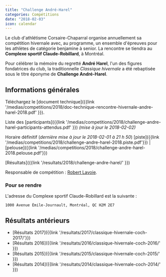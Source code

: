 ```yaml
---
title: "Challenge André-Harel"
categories: Compétitions
date: "2018-02-03"
icon: calendar
---
```


Le club d'athlétisme Corsaire-Chaparral organise annuellement sa compétition hivernale avec, au programme, un ensemble d'épreuves pour les athlètes de catégorie benjamine à senior. La rencontre se tiendra au **Complexe sportif Claude-Robillard**, à Montréal.

Pour célébrer la mémoire du regretté **André Harel**, l'un des figures fondatrices du club, la traditionnelle _Classique hivernale_ a été rebaptisée sous le titre éponyme de **Challenge André-Harel**.

## Informations générales

Téléchargez le [document technique]({{link '/medias/competitions/2018/doc-technique-rencontre-hivernale-andre-harel-2018.pdf' }}).

Liste des [participants]({{link '/medias/competitions/2018/challenge-andre-harel-participants-attendus.pdf' }}) *(mise à jour le 2018-02-02)*

Horaire définitif (*dernière mise à jour le 2018-02-01 à 21 h 50*) [piste]({{link '/medias/competitions/2018/challenge-andre-harel-2018.piste.pdf'}}) | [pelouse]({{link '/medias/competitions/2018/challenge-andre-harel-2018.pelouse.pdf'}})

[Résultats]({{link '/resultats/2018/challenge-andre-harel/' }})


Responsable de compétition : [Robert Lavoie](mailto:robertlecoach@gmail.com).

### Pour se rendre

L'adresse du Complexe sportif Claude-Robillard est la suivante :

```
1000 Avenue Émile-Journault, Montréal, QC H2M 2E7
```

## Résultats antérieurs

* [Résultats 2017]({{link '/resultats/2017/classique-hivernale-coch-2017/'}})
* [Résultats 2016]({{link '/resultats/2016/classique-hivernale-coch-2016/' }})
* [Résultats 2015]({{link '/resultats/2015/classique-hivernale-coch-2015/' }})
* [Résultats 2014]({{link '/resultats/2014/classique-hivernale-coch-2014/' }})
